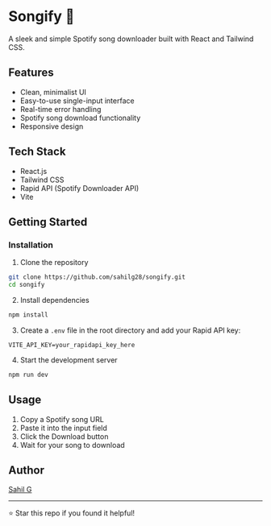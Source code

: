 # Songify 🎵

A sleek and simple Spotify song downloader built with React and Tailwind CSS.

## Features

- Clean, minimalist UI
- Easy-to-use single-input interface
- Real-time error handling
- Spotify song download functionality
- Responsive design

## Tech Stack

- React.js
- Tailwind CSS
- Rapid API (Spotify Downloader API)
- Vite

## Getting Started

### Installation

1. Clone the repository
```bash
git clone https://github.com/sahilg28/songify.git
cd songify
```

2. Install dependencies
```bash
npm install
```

3. Create a `.env` file in the root directory and add your Rapid API key:
```env
VITE_API_KEY=your_rapidapi_key_here
```

4. Start the development server
```bash
npm run dev
```

## Usage

1. Copy a Spotify song URL
2. Paste it into the input field
3. Click the Download button
4. Wait for your song to download


## Author

[Sahil G](https://github.com/sahilg28)

---
⭐ Star this repo if you found it helpful!
